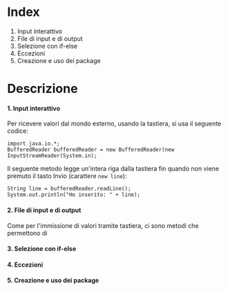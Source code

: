 # Index
1. Input interattivo
2. File di input e di output
3. Selezione con if-else
4. Eccezioni
5. Creazione e uso dei package

# Descrizione

#### 1. Input interattivo
Per ricevere valori dal mondo esterno, usando la tastiera, si usa il seguente codice:

```
import java.io.*;
BufferedReader bufferedReader = new BufferedReader(new InputStreamReader(System.in);
```
Il seguente metodo legge un'intera riga dalla tastiera fin quando non viene premuto il tasto Invio (carattere `new line`):

```
String line = bufferedReader.readLine();
System.out.println("Ho inserito: " + line);
```

#### 2. File di input e di output
Come per l'immissione di valori tramite tastiera, ci sono metodi che permettono di 
#### 3. Selezione con if-else
#### 4. Eccezioni
#### 5. Creazione e uso dei package